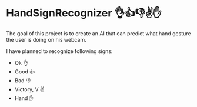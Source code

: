 # HandSignRecognizer 👌👍👎✌️✋

The goal of this project is to create an AI that can predict what hand gesture the user is doing on his webcam.

I have planned to recognize following signs:
- Ok 👌
- Good 👍
- Bad 👎
- Victory, V ✌️
- Hand ✋

